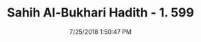 ---
title        : "Sahih Al-Bukhari Hadith - 1. 599"
date         : 7/25/2018 1:50:47 PM
draft        : false
type         : "hadith"
layout       : "hadith"
BookCode     : "SHB"
VolumeNumber : "1"
HadithNumber : "599"
categories  :  ["Adhan-Waiting for the Imam of the prayer"]
tags  :  ["Aisha"]
---